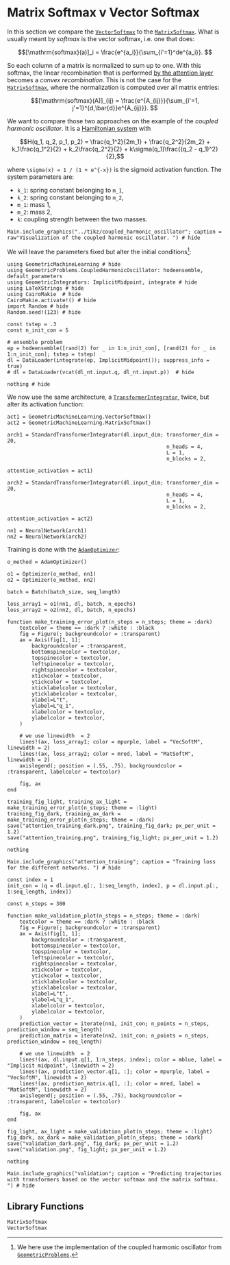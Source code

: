 # Matrix Softmax v Vector Softmax

In this section we compare the [`VectorSoftmax`](@ref) to the [`MatrixSoftmax`](@ref). What is usually meant by *softmax* is the vector softmax, i.e. one that does:

```math
[\mathrm{softmax}(a)]_i = \frac{e^{a_i}}{\sum_{i'=1}^de^{a_i}}. 
```

So each column of a matrix is normalized to sum up to one. With this softmax, the linear recombination that is performed [by the attention layer](@ref "Multihead Attention") becomes a *convex recombination*. This is not the case for the [`MatrixSoftmax`](@ref), where the normalization is computed over all matrix entries:

```math
[\mathrm{softmax}(A)]_{ij} = \frac{e^{A_{ij}}}{\sum_{i'=1, j'=1}^{d,\bar{d}}e^{A_{ij}}}. 
```

We want to compare those two approaches on the example of the *coupled harmonic oscillator*. It is a [Hamiltonian system](@ref "Symplectic Systems") with 

```math
H(q_1, q_2, p_1, p_2) = \frac{q_1^2}{2m_1} + \frac{q_2^2}{2m_2} + k_1\frac{q_1^2}{2} + k_2\frac{q_2^2}{2} +  k\sigma(q_1)\frac{(q_2 - q_1)^2}{2},
```
where ``\sigma(x) = 1 / (1 + e^{-x})`` is the sigmoid activation function. The system parameters are:
- ``k_1``: spring constant belonging to ``m_1``,
- ``k_2``: spring constant belonging to ``m_2``,
- ``m_1``: mass 1,
- ``m_2``: mass 2,
- ``k``: coupling strength between the two masses. 

```@example
Main.include_graphics("../tikz/coupled_harmonic_oscillator"; caption = raw"Visualization of the coupled harmonic oscillator. ") # hide
```

We will leave the parameters fixed but alter the initial conditions[^1]:

[^1]: We here use the implementation of the coupled harmonic oscillator from [`GeometricProblems`](https://github.com/JuliaGNI/GeometricProblems.jl).

```@example softmax_comparison
using GeometricMachineLearning # hide
using GeometricProblems.CoupledHarmonicOscillator: hodeensemble, default_parameters
using GeometricIntegrators: ImplicitMidpoint, integrate # hide
using LaTeXStrings # hide
using CairoMakie  # hide
CairoMakie.activate!() # hide
import Random # hide
Random.seed!(123) # hide

const tstep = .3
const n_init_con = 5

# ensemble problem
ep = hodeensemble([rand(2) for _ in 1:n_init_con], [rand(2) for _ in 1:n_init_con]; tstep = tstep)
dl = DataLoader(integrate(ep, ImplicitMidpoint()); suppress_info = true)
# dl = DataLoader(vcat(dl_nt.input.q, dl_nt.input.p))  # hide

nothing # hide
```

We now use the same architecture, a [`TransformerIntegrator`](@ref), twice, but alter its activation function:

```@example softmax_comparison
act1 = GeometricMachineLearning.VectorSoftmax()
act2 = GeometricMachineLearning.MatrixSoftmax()

arch1 = StandardTransformerIntegrator(dl.input_dim; transformer_dim = 20,
                                                    n_heads = 4, 
                                                    L = 1, 
                                                    n_blocks = 2,
                                                    attention_activation = act1)

arch2 = StandardTransformerIntegrator(dl.input_dim; transformer_dim = 20,
                                                    n_heads = 4,
                                                    L = 1,
                                                    n_blocks = 2,
                                                    attention_activation = act2)

nn1 = NeuralNetwork(arch1)
nn2 = NeuralNetwork(arch2)
```

Training is done with the [`AdamOptimizer`](@ref):

```@example softmax_comparison
o_method = AdamOptimizer()

o1 = Optimizer(o_method, nn1)
o2 = Optimizer(o_method, nn2)

batch = Batch(batch_size, seq_length)

loss_array1 = o1(nn1, dl, batch, n_epochs)
loss_array2 = o2(nn2, dl, batch, n_epochs)
```

```@setup softmax_comparison
function make_training_error_plot(n_steps = n_steps; theme = :dark)
    textcolor = theme == :dark ? :white : :black
    fig = Figure(; backgroundcolor = :transparent)
    ax = Axis(fig[1, 1]; 
        backgroundcolor = :transparent,
        bottomspinecolor = textcolor, 
        topspinecolor = textcolor,
        leftspinecolor = textcolor,
        rightspinecolor = textcolor,
        xtickcolor = textcolor, 
        ytickcolor = textcolor,
        xticklabelcolor = textcolor,
        yticklabelcolor = textcolor,
        xlabel=L"t", 
        ylabel=L"q_1",
        xlabelcolor = textcolor,
        ylabelcolor = textcolor,
    )

    # we use linewidth  = 2
    lines!(ax, loss_array1; color = mpurple, label = "VecSoftM", linewidth = 2)
    lines!(ax, loss_array2; color = mred, label = "MatSoftM", linewidth = 2)
    axislegend(; position = (.55, .75), backgroundcolor = :transparent, labelcolor = textcolor)

    fig, ax
end

training_fig_light, training_ax_light = make_training_error_plot(n_steps; theme = :light)
training_fig_dark, training_ax_dark = make_training_error_plot(n_steps; theme = :dark)
save("attention_training_dark.png", training_fig_dark; px_per_unit = 1.2)
save("attention_training.png", training_fig_light; px_per_unit = 1.2)

nothing
```

```@example
Main.include_graphics("attention_training"; caption = "Training loss for the different networks. ") # hide
```

```@setup softmax_comparison
const index = 1
init_con = (q = dl.input.q[:, 1:seq_length, index], p = dl.input.p[:, 1:seq_length, index])

const n_steps = 300

function make_validation_plot(n_steps = n_steps; theme = :dark)
    textcolor = theme == :dark ? :white : :black
    fig = Figure(; backgroundcolor = :transparent)
    ax = Axis(fig[1, 1]; 
        backgroundcolor = :transparent,
        bottomspinecolor = textcolor, 
        topspinecolor = textcolor,
        leftspinecolor = textcolor,
        rightspinecolor = textcolor,
        xtickcolor = textcolor, 
        ytickcolor = textcolor,
        xticklabelcolor = textcolor,
        yticklabelcolor = textcolor,
        xlabel=L"t", 
        ylabel=L"q_1",
        xlabelcolor = textcolor,
        ylabelcolor = textcolor,
    )
    prediction_vector = iterate(nn1, init_con; n_points = n_steps, prediction_window = seq_length)
    prediction_matrix = iterate(nn2, init_con; n_points = n_steps, prediction_window = seq_length)

    # we use linewidth  = 2
    lines!(ax, dl.input.q[1, 1:n_steps, index]; color = mblue, label = "Implicit midpoint", linewidth = 2)
    lines!(ax, prediction_vector.q[1, :]; color = mpurple, label = "VecSoftM", linewidth = 2)
    lines!(ax, prediction_matrix.q[1, :]; color = mred, label = "MatSoftM", linewidth = 2)
    axislegend(; position = (.55, .75), backgroundcolor = :transparent, labelcolor = textcolor)

    fig, ax
end

fig_light, ax_light = make_validation_plot(n_steps; theme = :light)
fig_dark, ax_dark = make_validation_plot(n_steps; theme = :dark)
save("validation_dark.png", fig_dark; px_per_unit = 1.2)
save("validation.png", fig_light; px_per_unit = 1.2)

nothing
```

```@example
Main.include_graphics("validation"; caption = "Predicting trajectories with transformers based on the vector softmax and the matrix softmax. ") # hide
```

## Library Functions 

```@docs
MatrixSoftmax
VectorSoftmax
```